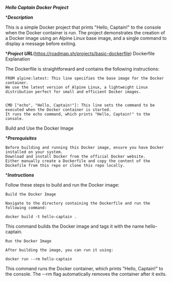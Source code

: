 ***Hello Captain Docker Project***

****Description***

This is a simple Docker project that prints "Hello, Captain!" to the console when the Docker container is run. The project demonstrates the creation of a Docker image using an Alpine Linux base image, and a single command to display a message before exiting.

****Project URL***(https://roadmap.sh/projects/basic-dockerfile)
Dockerfile Explanation

The Dockerfile is straightforward and contains the following instructions:

    FROM alpine:latest: This line specifies the base image for the Docker container.
    We use the latest version of Alpine Linux, a lightweight Linux distribution perfect for small and efficient Docker images.
    

    CMD ["echo", "Hello, Captain!"]: This line sets the command to be executed when the Docker container is started. 
    It runs the echo command, which prints "Hello, Captain!" to the console.

Build and Use the Docker Image

****Prerequisites***

    Before building and running this Docker image, ensure you have Docker installed on your system.
    Download and install Docker from the official Docker website.
    Either manually create a Dockerfile and copy the content of the Dockefile from this repo or clone this repo locally.

****Instructions***

Follow these steps to build and run the Docker image:

    Build the Docker Image

    Navigate to the directory containing the Dockerfile and run the following command:

    docker build -t hello-captain .

This command builds the Docker image and tags it with the name hello-captain.

    Run the Docker Image

    After building the image, you can run it using:

    docker run --rm hello-captain

This command runs the Docker container, which prints "Hello, Captain!" to the console. The --rm flag automatically removes the container after it exits.
